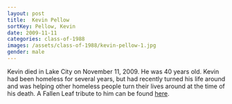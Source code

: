 ```yaml
---
layout: post
title:  Kevin Pellow
sortKey: Pellow, Kevin
date: 2009-11-11
categories: class-of-1988
images: /assets/class-of-1988/kevin-pellow-1.jpg
gender: male
---
```

Kevin died in Lake City on November 11, 2009. He was 40 years old. Kevin had been homeless for several years, but had recently turned his life around and was helping other homeless people turn their lives around at the time of his death. A Fallen Leaf tribute to him can be found [here](http://fallenleaves.org/kevin-pellow/).
